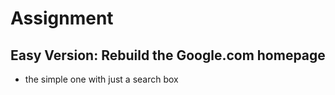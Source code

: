 # Assignment

## Easy Version: Rebuild the Google.com homepage 
- the simple one with just a search box
